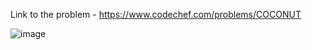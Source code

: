 Link to the problem - https://www.codechef.com/problems/COCONUT


![image](https://user-images.githubusercontent.com/57552973/231236724-ea7a5bf9-917d-4565-931f-bc2b797246a4.png)

